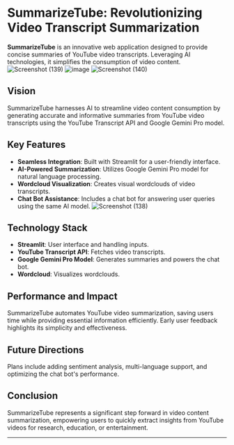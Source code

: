 # SummarizeTube: Revolutionizing Video Transcript Summarization

**SummarizeTube** is an innovative web application designed to provide concise summaries of YouTube video transcripts. Leveraging AI technologies, it simplifies the consumption of video content.
![Screenshot (139)](https://github.com/kasun98/summarizetube/assets/63708260/2bb11f96-4643-4aed-b7c5-d86a779d5bf8)
![image](https://github.com/kasun98/summarizetube/assets/63708260/3a6ffc65-b473-4ba9-9252-09d6da20ad3c)
![Screenshot (140)](https://github.com/kasun98/summarizetube/assets/63708260/35476c30-1f3a-4ed6-8d7d-ed4f38602d8c)

## Vision
SummarizeTube harnesses AI to streamline video content consumption by generating accurate and informative summaries from YouTube video transcripts using the YouTube Transcript API and Google Gemini Pro model.

## Key Features
- **Seamless Integration**: Built with Streamlit for a user-friendly interface.
- **AI-Powered Summarization**: Utilizes Google Gemini Pro model for natural language processing.
- **Wordcloud Visualization**: Creates visual wordclouds of video transcripts.
- **Chat Bot Assistance**: Includes a chat bot for answering user queries using the same AI model.
![Screenshot (138)](https://github.com/kasun98/summarizetube/assets/63708260/23c752e0-c0cf-4752-86a3-7206265ac929)

## Technology Stack
- **Streamlit**: User interface and handling inputs.
- **YouTube Transcript API**: Fetches video transcripts.
- **Google Gemini Pro Model**: Generates summaries and powers the chat bot.
- **Wordcloud**: Visualizes wordclouds.

## Performance and Impact
SummarizeTube automates YouTube video summarization, saving users time while providing essential information efficiently. Early user feedback highlights its simplicity and effectiveness.

## Future Directions
Plans include adding sentiment analysis, multi-language support, and optimizing the chat bot's performance.

## Conclusion
SummarizeTube represents a significant step forward in video content summarization, empowering users to quickly extract insights from YouTube videos for research, education, or entertainment.

---


